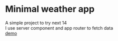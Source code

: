 # Minimal weather app
A simple project to try next 14  
I use server component and app router to fetch data  
[demo](https://weather-app-next-14.vercel.app/)
